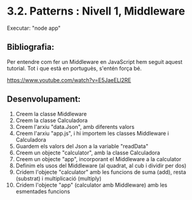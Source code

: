 # 3.2. Patterns : Nivell 1, Middleware

Executar: "node app"

## Bibliografia:

Per entendre com fer un Middleware en JavaScript hem seguit aquest tutorial. Tot i que està en portuguès, s'entén força bé.

https://www.youtube.com/watch?v=E5JaeELl2RE

## Desenvolupament:

1. Creem la classe Middleware
2. Creem la classe Calculadora
3. Creem l'arxiu "data.Json", amb diferents valors
4. Creem l'arxiu "app.js", i hi importem les classes Middleware i Calculadora
5. Guardem els valors del Json a la variable "readData"
6. Creem un objecte "calculator", amb la classe Calculadora
7. Creem un objecte "app", incorporant el Middleware a la calculator
8. Definim els usos del Middleware (al quadrat, al cub i dividir per dos)
9. Cridem l'objecte "calculator" amb les funcions de suma (add), resta (substrat) i multiplicació (multiply)
10. Cridem l'objecte "app" (calculator amb Middleware) amb les esmentades funcions

